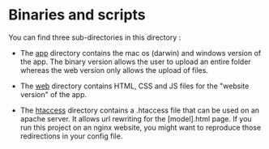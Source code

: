 # Binaries and scripts

You can find three sub-directories in this directory :

-   The [app](app) directory contains the mac os (darwin) and windows version of the app. The binary version allows the user to upload an entire folder whereas the web version only allows the upload of files.

-   The [web](web) directory contains HTML, CSS and JS files for the "website version" of the app.

-   The [htaccess](htaccess) directory contains a .htaccess file that can be used on an apache server. It allows url rewriting for the [model].html page. If you run this project on an nginx website, you might want to reproduce those redirections in your config file.
